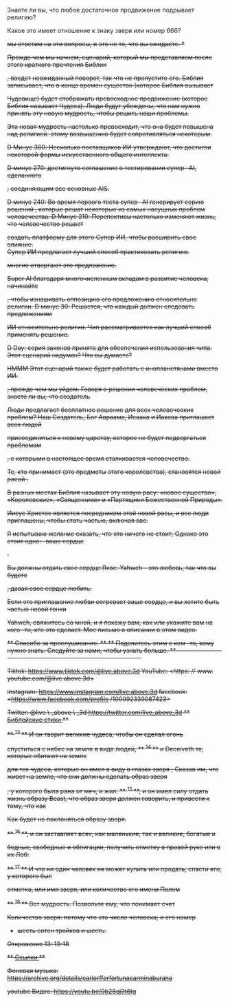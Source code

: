 Знаете ли вы, что любое достаточное продвижение подрывает религию?

Какое это имеет отношение к знаку зверя или номер 666?

<S> мы ответим на эти вопросы, и это не то, что вы ожидаете. *

Прежде чем мы начнем, сценарий, который мы представляем после этого краткого прочтения Библии

, введет неожиданный поворот, так что не пропустите его.
Библия записывает, что в конце времен существо (которое Библия вызывает

Чудовище) будет отображать превосходное продвижение (которое Библия называет
Чудеса).
Люди будут убеждены, что нам нужно принять эту новую мудрость, чтобы решить наши проблемы.  

Эта новая мудрость настолько превосходит, что она будет повышена над религией.
этому возвышению будет сопротивляться некоторым.      

D Минус 360: Несколько поставщиков ИИ утверждают, что достигли некоторой формы
искусственного общего интеллекта.

D минус 270: достигнуто соглашение о тестировании супер -AI, сделанного

, соединяющим все основные AIS.

D минус 240: Во время первого теста супер -AI генерирует серию решений
, которые решат некоторые из самых насущных проблем человечества.
D Минус 210: Перспективы настолько изменяют жизнь, что человечество решает

создать платформу для этого Супер ИИ, чтобы расширить свое влияние.  
Супер ИИ предлагает лучший способ практиковать религию.

многие отвергают это предложение.

Super AI благодаря многочисленным вкладам в развитие человека, начинайте

, чтобы изнашивать оппозицию его предложению относительно религии.
D минус 30: Решается, что каждый должен следовать предложениям

ИИ относительно религии.
Чип рассматривается как лучший способ применять решение.

D Day: серия законов принята для обеспечения использования чипа.
Этот сценарий надуман? Что вы думаете?

HMMM
Этот сценарий также будет работать с инопланетянами вместо ИИ.

, прежде чем мы уйдем.
Говоря о решении человеческих проблем, знаете ли вы, что создатель

Люди предлагает бесплатное решение для всех человеческих проблем?
Наш Создатель, Бог Авраама, Исаака и Иакова приглашает всех людей

присоединиться к новому царству, которое не будет подвергаться проблемам

, с которыми в настоящее время сталкивается человечество.

Те, кто принимает (это предметы этого королевства), становятся новой расой
.

В разных местах Библия называет эту новую расу: «новое существо»,
«Королевские», «Священники» и «Партящики Божественной Природы».

Иисус Христос является посредником этой новой расы, и все люди приглашены, чтобы стать частью, включая вас.

Я испытываю желание сказать, что это ничего не стоит; Однако это стоит одно:- ваше сердце

.

Вы должны отдать свое сердце Яхве. Yahweh - это любовь, так что вы будете

, давая свое сердце любить.

Если это приглашение любви согревает ваше сердце, и вы хотите быть частью новой гонки

Yahweh, свяжитесь со мной, и я покажу вам, как или укажите вам на кого -то, кто это сделает.
Мое письмо в описании в этом видео.

** Спасибо за прослушивание. **
** Поделитесь этим с кем -то, кому нужно знать. Следуйте за нами, чтобы узнать больше.
** ------------------------------------------------- ---------------

Tiktok: <https://www.tiktok.com/@live.above.3d>
YouTube: <https: // www. youtube.com/@live.above.3d>

instagram: <https://www.instagram.com/live.above.3d>
facebook: <https://www.facebook.com/profile /100092339087423>

Twitter: @live \ _above \ _3d <https://twitter.com/live_above_3d>
** <u> Библейские стихи </u> **

** <sup> 13 </sup> ** И он творит великие чудеса, чтобы он сделал огонь

спуститься с небес на земле в виде людей,
** <sup> 14 </sup> ** и Deceiveth те, которые обитают на земле

для тех чудеса, которые он имел в виду в глазах зверя
; Сказав им, что живет на земле, что они должны сделать образ зверя

, у которого была рана от меч, и жил.
** <sup> 15 </sup> **, и он имел силу отдать жизнь образу
Beast, что образ зверя должен говорить, и привести к тому, что как

Как будет не поклоняться образу зверя.

** <sup> 16 </sup> **, и он заставляет всех, как маленькие, так и великие, богатые и

бедные, свободные и облигации, получить отметку в правой руке или в их   Лоб:

** <SUP> 17 </sup> ** И что ни один человек не может купить или продать, спасти его, у которого был

отметка, или имя зверя, или количество его имени Полем

** <SUP> 18 </sup> ** Вот мудрость. Позвольте ему, что понимает счет

Количество зверя: потому что это число человека; и его номер

- шесть сотен тройков и шесть.

Откровение 13: 13-18

** <u> Ссылки </u> **

Фоновая музыка:
<https://archive.org/details/carlorfforfortunacarminaburana>

youtube Видео: https://youtu.be/0b28qj9t6tg








